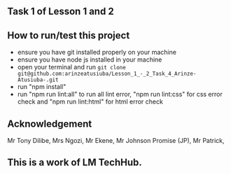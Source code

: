 ## Task 1 of Lesson 1 and 2
## How to run/test this project
* ensure you have git installed properly on your machine
* ensure you have node js installed in your machine
* open your terminal and run `git clone git@github.com:arinzeatusiuba/Lesson_1_-_2_Task_4_Arinze-Atusiuba-.git`
* run "npm install"
* run "npm run lint:all" to run all lint error, "npm run lint:css" for css error check and "npm run lint:html" for html error check
## Acknowledgement
Mr Tony Dilibe,
Mrs Ngozi,
Mr Ekene,
Mr Johnson Promise (JP),
Mr Patrick,
## This is a work of LM TechHub.